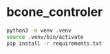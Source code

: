 # bcone_controler

```bash
python3 -m venv .venv
source .venv/bin/activate
pip install -r requirements.txt
```


